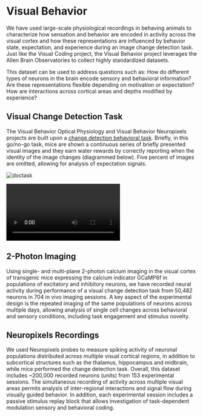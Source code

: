 # Visual Behavior

We have used large-scale physiological recordings in behaving animals to characterize how sensation and behavior are encoded in activity across the visual cortex and how these representations are influenced by behavior state, expectation, and experience during an image change detection task. Just like the Visual Coding project, the Visual Behavior project leverages the Allen Brain Observatories to collect highly standardized datasets. 

This dataset can be used to address questions such as: How do different types of neurons in the brain encode sensory and behavioral information? Are these representations flexible depending on motivation or expectation? How are interactions across cortical areas and depths modified by experience? 

## Visual Change Detection Task

The Visual Behavior Optical Physiology and Visual Behavior Neuropixels projects are built upon a [change detection behavioral task](change_detection_task). Briefly, in this go/no-go task, mice are shown a continuous series of briefly presented visual images and they earn water rewards by correctly reporting when the identity of the image changes (diagrammed below). Five percent of images are omitted, allowing for analysis of expectation signals. 

![doctask](/resources/change_detection_task_diagram.webp)

<video controls src="../_static/videos/task_video.mp4"></video>


## 2-Photon Imaging

Using single- and multi-plane 2-photon calcium imaging in the visual cortex of transgenic mice expressing the calcium indicator GCaMP6f in populations of excitatory and inhibitory neurons, we have recorded neural activity during performance of a visual change detection task from 50,482 neurons in 704 in vivo imaging sessions. A key aspect of the experimental design is the repeated imaging of the same populations of neurons across multiple days, allowing analysis of single cell changes across behavioral and sensory conditions, including task engagement and stimulus novelty.

## Neuropixels Recordings

We used Neuropixels probes to measure spiking activity of neuronal populations distributed across multiple visual cortical regions, in addition to subcortical structures such as the thalamus, hippocampus and midbrain, while mice performed the change detection task. Overall, this dataset includes ~200,000 recorded neurons (units) from 153 experimental sessions. The simultaneous recording of activity across multiple visual areas permits analysis of inter-regional interactions and signal flow during visually guided behavior. In addition, each experimental session includes a passive stimulus replay block that allows investigation of task-dependent modulation sensory and behavioral coding. 
